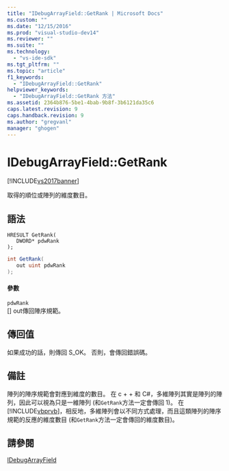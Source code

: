 ```yaml
---
title: "IDebugArrayField::GetRank | Microsoft Docs"
ms.custom: ""
ms.date: "12/15/2016"
ms.prod: "visual-studio-dev14"
ms.reviewer: ""
ms.suite: ""
ms.technology: 
  - "vs-ide-sdk"
ms.tgt_pltfrm: ""
ms.topic: "article"
f1_keywords: 
  - "IDebugArrayField::GetRank"
helpviewer_keywords: 
  - "IDebugArrayField::GetRank 方法"
ms.assetid: 2364b876-5be1-4bab-9b8f-3b6121da35c6
caps.latest.revision: 9
caps.handback.revision: 9
ms.author: "gregvanl"
manager: "ghogen"
---
```

# IDebugArrayField::GetRank
[!INCLUDE[vs2017banner](../../../code-quality/includes/vs2017banner.md)]

取得的順位或陣列的維度數目。  
  
## 語法  
  
```cpp#  
HRESULT GetRank(   
   DWORD* pdwRank  
);  
```  
  
```c#  
int GetRank(  
   out uint pdwRank  
);  
```  
  
#### 參數  
 `pdwRank`  
 \[\] out傳回陣序規範。  
  
## 傳回值  
 如果成功的話，則傳回 S\_OK。 否則，會傳回錯誤碼。  
  
## 備註  
 陣列的陣序規範會對應到維度的數目。  在 c \+ \+ 和 C\#，多維陣列其實是陣列的陣列，因此可以視為只是一維陣列 \(和`GetRank`方法一定會傳回 1\)。  在[!INCLUDE[vbprvb](../../../code-quality/includes/vbprvb_md.md)]，相反地，多維陣列會以不同方式處理，而且這類陣列的陣序規範的反應的維度數目 \(和`GetRank`方法一定會傳回的維度數目\)。  
  
## 請參閱  
 [IDebugArrayField](../../../extensibility/debugger/reference/idebugarrayfield.md)